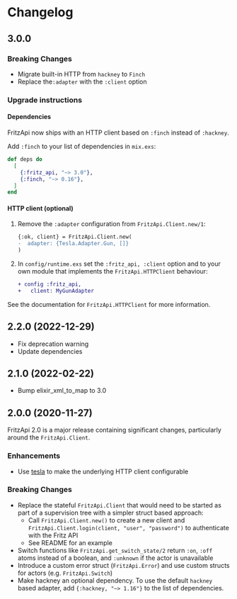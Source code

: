 # Changelog

## 3.0.0

### Breaking Changes

- Migrate built-in HTTP from `hackney` to `Finch`
- Replace the`:adapter` with the `:client` option

### Upgrade instructions

#### Dependencies

FritzApi now ships with an HTTP client based on `:finch` instead of `:hackney`.

Add `:finch` to your list of dependencies in `mix.exs`:

```elixir
def deps do
  [
    {:fritz_api, "~> 3.0"},
    {:finch, "~> 0.16"},
  ]
end
```

#### HTTP client (optional)

1. Remove the `:adapter` configuration from `FritzApi.Client.new/1`:

   ```diff
   {:ok, client} = FritzApi.Client.new(
   -  adapter: {Tesla.Adapter.Gun, []}
   )
   ```

2. In `config/runtime.exs` set the `:fritz_api, :client` option and to your own module that implements the `FritzApi.HTTPClient` behaviour:

   ```diff
   + config :fritz_api,
   +   client: MyGunAdapter
   ```

See the documentation for `FritzApi.HTTPClient` for more information.

## 2.2.0 (2022-12-29)

- Fix deprecation warning
- Update dependencies

## 2.1.0 (2022-02-22)

- Bump elixir_xml_to_map to 3.0

## 2.0.0 (2020-11-27)

FritzApi 2.0 is a major release containing significant changes, particularly around the `FritzApi.Client`.

### Enhancements

- Use [tesla](https://github.com/teamon/tesla) to make the underlying HTTP client configurable

### Breaking Changes

- Replace the stateful `FritzApi.Client` that would need to be started as part of a supervision tree with a simpler struct based approach:
  - Call `FritzApi.Client.new()` to create a new client and `FritzApi.Client.login(client, "user", "password")` to authenticate with the Fritz API
  - See README for an example
- Switch functions like `FritzApi.get_switch_state/2` return `:on`, `:off` atoms instead of a boolean, and `:unknown` if the actor is unavailable
- Introduce a custom error struct (`FritzApi.Error`) and use custom structs for actors (e.g. `FritzApi.Switch`)
- Make hackney an optional dependency. To use the default `hackney` based adapter, add `{:hackney, "~> 1.16"}` to the list of dependencies.
